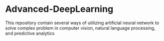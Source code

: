 # Advanced-DeepLearning

This repository contain several ways of utilizing artificial neural network to solve complex problem in computer vision, natural language processing, and predictive analytics
